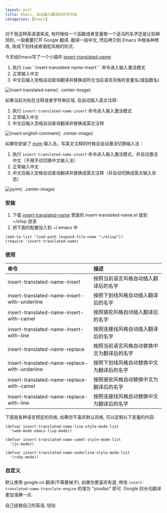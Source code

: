 ```yaml
---
layout: post
title: Emacs, 自动插入翻译后的字符串
categories: [Emacs]
---
```


对于我这种英语渣来说, 有时候给一个函数或者变量取一个适当的名字还是比较麻烦的, 一般都要打开 Google 翻译, 翻译一段中文, 然后拷贝到 Emacs 中做各种修改, 改成下划线或者骆驼风格的形式.

今天给Emacs写了一个小插件 [insert-translated-name](https://github.com/manateelazycat/insert-translated-name)

1. 执行 `Code`
``insert-translated-name-insert``` 命令进入输入激活模式
2. 正常输入中文
3. 中文后输入空格自动查询翻译并替换成符合当前语言风格的变量名(或函数名)

![insert translated name]({{site.url}}/pics/insert-translated-text/insert-translated-text-1.gif){: .center-image}

如果当前光标在注释或者字符串区域, 会自动插入英文注释:
1. 执行 ```insert-translated-name-insert``` 命令进入输入激活模式
2. 正常输入中文
3. 中文后输入空格自动查询翻译并替换成英文注释

![insert english comment]({{site.url}}/pics/insert-translated-text/insert-translated-text-2.gif){: .center-image}

如果你安装了 [pyim](https://github.com/tumashu/pyim) 输入法，写英文注释的时候会自动激活切换输入法：
1. 执行 ```insert-translated-name-insert``` 命令进入输入激活模式，并自动激活中文（不用手动切换中文输入法）
2. 正常输入中文
3. 中文后输入空格自动查询翻译并替换成英文注释（并自动切换成英文输入状态）

![pyim]({{site.url}}/pics/insert-translated-text/insert-translated-text-3.gif){: .center-image}


### 安装

1.  下载 [insert-translated-name](https://github.com/manateelazycat/insert-translated-name) 里面的 insert-translated-name.el 放到 ~/elisp 目录
2.  把下面的配置加入到 ~/.emacs 中

```elisp
(add-to-list 'load-path (expand-file-name "~/elisp"))
(require 'insert-translated-name)
```

### 使用

| 命令                               | 描述                                    |
| :--------                             | :----                                          |
| insert-translated-name-insert                | 按照当前语言风格自动插入翻译后的名字 |
| insert-translated-name-insert-with-underline | 按照下划线风格自动插入翻译后的名字        |
| insert-translated-name-insert-with-camel     | 按照骆驼风格自动插入翻译后的名字            |
| insert-translated-name-insert-with-line      | 按照连接线风格自动插入翻译后的名字            |
| insert-translated-name-replace                | 按照当前语言风格自动替换中文为翻译后的名字 |
| insert-translated-name-replace-with-underline | 按照下划线风格自动替换中文为翻译后的名字        |
| insert-translated-name-replace-with-camel     | 按照骆驼风格自动替换中文为翻译后的名字            |
| insert-translated-name-replace-with-line      | 按照连接线风格自动替换中文为翻译后的名字            |

下面是各种语言预定的风格, 如果你不喜欢默认风格, 可以定制以下变量的内容:

```elisp
(defvar insert-translated-name-line-style-mode-list
  '(web-mode emacs-lisp-mode))

(defvar insert-translated-name-camel-style-mode-list
  '(js-mode))

(defvar insert-translated-name-underline-style-mode-list
  '(ruby-mode))
```

### 自定义
默认使用 google.cn 翻译(不需要梯子), 如果你更喜欢有道, 修改 ```insert-translated-name-translate-engine``` 的值为 "youdao" 即可.
Google 的长句翻译更加准确一点.

自己拯救自己的英语, 哒哒.
